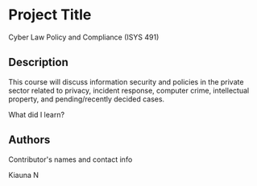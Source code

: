 # Project Title

Cyber Law Policy and Compliance (ISYS 491)

## Description
This course will discuss information security and policies in the private sector related to privacy, incident response, computer crime, intellectual property, and pending/recently decided cases.


What did I learn?


## Authors

Contributor's names and contact info

Kiauna N




